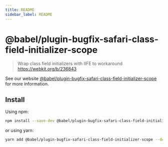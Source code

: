 ```yaml
---
title: README
sidebar_label: README
---
```

# @babel/plugin-bugfix-safari-class-field-initializer-scope

> Wrap class field initializers with IIFE to workaround https://webkit.org/b/236843

See our website [@babel/plugin-bugfix-safari-class-field-initializer-scope](https://babeljs.io/docs/babel-plugin-bugfix-safari-class-field-initializer-scope) for more information.

## Install

Using npm:

```sh
npm install --save-dev @babel/plugin-bugfix-safari-class-field-initializer-scope
```

or using yarn:

```sh
yarn add @babel/plugin-bugfix-safari-class-field-initializer-scope --dev
```

